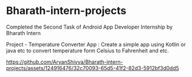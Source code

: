 # Bharath-intern-projects

Completed the Second Task of Android App Developer Internship by Bharath Intern

Project - Temperature Converter App :
Create a simple app using Kotlin or java etc
to convert temperature form Celsius to
Fahrenheit and etc.


https://github.com/AryanShivva/Bharath-intern-projects/assets/124916476/32c70093-65d5-41f2-82d3-5912bf3d0dd5

